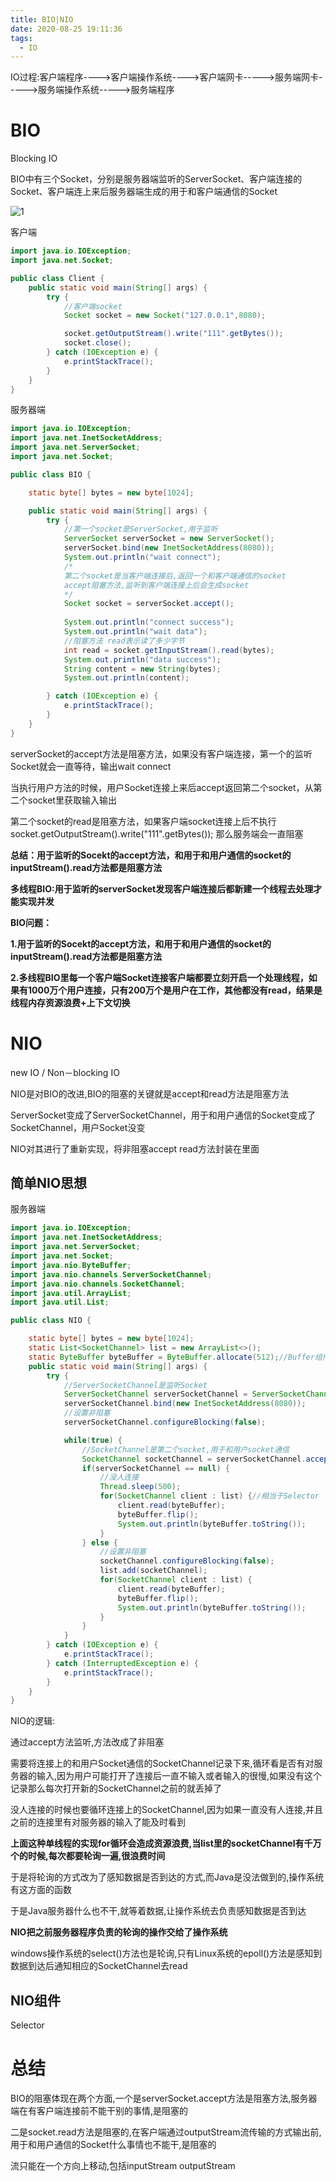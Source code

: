 ```yaml
---
title: BIO|NIO
date: 2020-08-25 19:11:36
tags:
  - IO
---
```


IO过程:客户端程序---->客户端操作系统---->客户端网卡----->服务端网卡----->服务端操作系统----->服务端程序

# BIO

Blocking IO

BIO中有三个Socket，分别是服务器端监听的ServerSocket、客户端连接的Socket、客户端连上来后服务器端生成的用于和客户端通信的Socket

![1](BIO-NIO/1.png)

客户端

```java
import java.io.IOException;
import java.net.Socket;

public class Client {
    public static void main(String[] args) {
        try {
            //客户端socket
            Socket socket = new Socket("127.0.0.1",8080);

            socket.getOutputStream().write("111".getBytes());
            socket.close();
        } catch (IOException e) {
            e.printStackTrace();
        }
    }
}
```

服务器端

```java
import java.io.IOException;
import java.net.InetSocketAddress;
import java.net.ServerSocket;
import java.net.Socket;

public class BIO {

    static byte[] bytes = new byte[1024];

    public static void main(String[] args) {
        try {
            //第一个socket是ServerSocket,用于监听
            ServerSocket serverSocket = new ServerSocket();
            serverSocket.bind(new InetSocketAddress(8080));
            System.out.println("wait connect");
            /*
            第二个socket是当客户端连接后,返回一个和客户端通信的socket
            accept阻塞方法,监听到客户端连接上后会生成socket
            */
            Socket socket = serverSocket.accept();
            
            System.out.println("connect success");
            System.out.println("wait data");
            //阻塞方法 read表示读了多少字节
            int read = socket.getInputStream().read(bytes);
            System.out.println("data success");
            String content = new String(bytes);
            System.out.println(content);

        } catch (IOException e) {
            e.printStackTrace();
        }
    }
}
```

serverSocket的accept方法是阻塞方法，如果没有客户端连接，第一个的监听Socket就会一直等待，输出wait connect

当执行用户方法的时候，用户Socket连接上来后accept返回第二个socket，从第二个socket里获取输入输出

第二个socket的read是阻塞方法，如果客户端socket连接上后不执行 socket.getOutputStream().write("111".getBytes()); 那么服务端会一直阻塞

**总结：用于监听的Socekt的accept方法，和用于和用户通信的socket的inputStream().read方法都是阻塞方法**

**多线程BIO:用于监听的serverSocket发现客户端连接后都新建一个线程去处理才能实现并发**

**BIO问题：**

**1.用于监听的Socekt的accept方法，和用于和用户通信的socket的inputStream().read方法都是阻塞方法**

**2.多线程BIO里每一个客户端Socket连接客户端都要立刻开启一个处理线程，如果有1000万个用户连接，只有200万个是用户在工作，其他都没有read，结果是线程内存资源浪费+上下文切换**

# NIO

new IO / Non－blocking IO

NIO是对BIO的改进,BIO的阻塞的关键就是accept和read方法是阻塞方法

ServerSocket变成了ServerSocketChannel，用于和用户通信的Socket变成了SocketChannel，用户Socket没变

NIO对其进行了重新实现，将非阻塞accept read方法封装在里面

## 简单NIO思想

服务器端

```java
import java.io.IOException;
import java.net.InetSocketAddress;
import java.net.ServerSocket;
import java.net.Socket;
import java.nio.ByteBuffer;
import java.nio.channels.ServerSocketChannel;
import java.nio.channels.SocketChannel;
import java.util.ArrayList;
import java.util.List;

public class NIO {

    static byte[] bytes = new byte[1024];
    static List<SocketChannel> list = new ArrayList<>();
    static ByteBuffer byteBuffer = ByteBuffer.allocate(512);//Buffer组件
    public static void main(String[] args) {
        try {
            //ServerSocketChannel是监听Socket
            ServerSocketChannel serverSocketChannel = ServerSocketChannel.open();
            serverSocketChannel.bind(new InetSocketAddress(8080));
            //设置非阻塞
            serverSocketChannel.configureBlocking(false);

            while(true) {
                //SocketChannel是第二个socket,用于和用户socket通信
                SocketChannel socketChannel = serverSocketChannel.accept();
                if(serverSocketChannel == null) {
                    //没人连接
                    Thread.sleep(500);
                    for(SocketChannel client : list) {//相当于Selector
                        client.read(byteBuffer);
                        byteBuffer.flip();
                        System.out.println(byteBuffer.toString());
                    }
                } else {
                    //设置非阻塞
                    socketChannel.configureBlocking(false);
                    list.add(socketChannel);
                    for(SocketChannel client : list) {
                        client.read(byteBuffer);
                        byteBuffer.flip();
                        System.out.println(byteBuffer.toString());
                    }
                }
            }
        } catch (IOException e) {
            e.printStackTrace();
        } catch (InterruptedException e) {
            e.printStackTrace();
        }
    }
}
```

NIO的逻辑:

通过accept方法监听,方法改成了非阻塞

需要将连接上的和用户Socket通信的SocketChannel记录下来,循环看是否有对服务器的输入,因为用户可能打开了连接后一直不输入或者输入的很慢,如果没有这个记录那么每次打开新的SocketChannel之前的就丢掉了

没人连接的时候也要循环连接上的SocketChannel,因为如果一直没有人连接,并且之前的连接里有对服务器的输入了能及时看到

**上面这种单线程的实现for循环会造成资源浪费,当list里的socketChannel有千万个的时候,每次都要轮询一遍,很浪费时间**

于是将轮询的方式改为了感知数据是否到达的方式,而Java是没法做到的,操作系统有这方面的函数

于是Java服务器什么也不干,就等着数据,让操作系统去负责感知数据是否到达

**NIO把之前服务器程序负责的轮询的操作交给了操作系统**

windows操作系统的select()方法也是轮询,只有Linux系统的epoll()方法是感知到数据到达后通知相应的SocketChannel去read

## NIO组件

Selector



# 总结

BIO的阻塞体现在两个方面,一个是serverSocket.accept方法是阻塞方法,服务器端在有客户端连接前不能干别的事情,是阻塞的

二是socket.read方法是阻塞的,在客户端通过outputStream流传输的方式输出前,用于和用户通信的Socket什么事情也不能干,是阻塞的

流只能在一个方向上移动,包括inputStream outputStream
